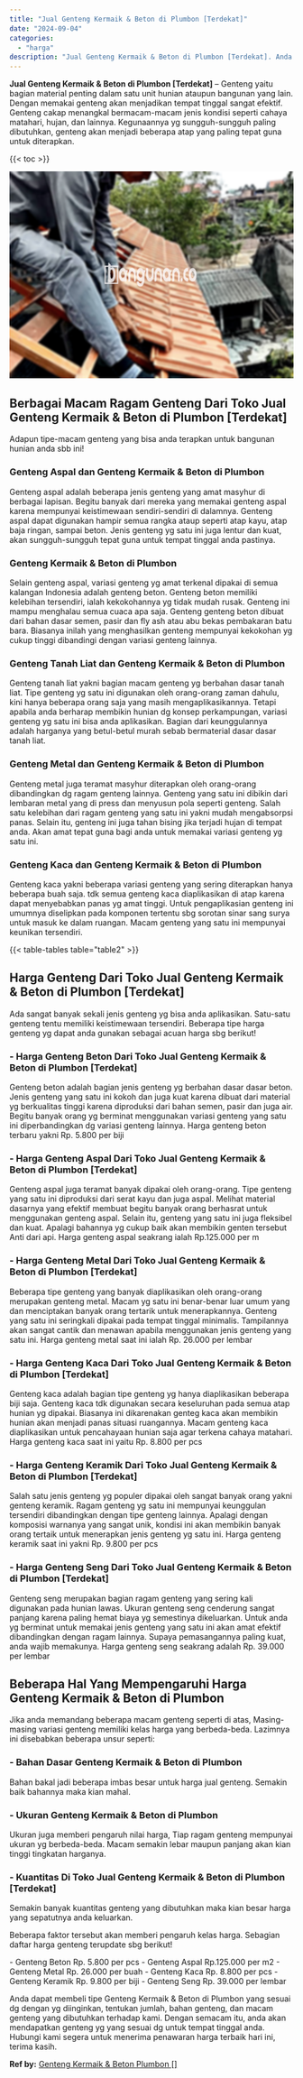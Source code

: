 ```yaml
---
title: "Jual Genteng Kermaik & Beton di Plumbon [Terdekat]"
date: "2024-09-04"
categories: 
  - "harga"
description: "Jual Genteng Kermaik & Beton di Plumbon [Terdekat]. Anda dapat membeli tipe Genteng Kermaik & Beton di Plumbon yang sesuai dg dengan yg diinginkan, tentukan..."
---
```


**Jual Genteng Kermaik & Beton di Plumbon \[Terdekat\]** – Genteng yaitu bagian material penting dalam satu unit hunian ataupun bangunan yang lain. Dengan memakai genteng akan menjadikan tempat tinggal sangat efektif. Genteng cakap menangkal bermacam-macam jenis kondisi seperti cahaya matahari, hujan, dan lainnya. Kegunaannya yg sungguh-sungguh paling dibutuhkan, genteng akan menjadi beberapa atap yang paling tepat guna untuk diterapkan.

{{< toc >}}

![Jual Genteng Kermaik & Beton di Plumbon [Terdekat]](/images/genteng-minimalis-murah15.png)

## Berbagai Macam Ragam Genteng Dari Toko Jual Genteng Kermaik & Beton di Plumbon \[Terdekat\]

Adapun tipe-macam genteng yang bisa anda terapkan untuk bangunan hunian anda sbb ini!

### Genteng Aspal dan Genteng Kermaik & Beton di Plumbon

Genteng aspal adalah beberapa jenis genteng yang amat masyhur di berbagai lapisan. Begitu banyak dari mereka yang memakai genteng aspal karena mempunyai keistimewaan sendiri-sendiri di dalamnya. Genteng aspal dapat digunakan hampir semua rangka ataup seperti atap kayu, atap baja ringan, sampai beton. Jenis genteng yg satu ini juga lentur dan kuat, akan sungguh-sungguh tepat guna untuk tempat tinggal anda pastinya.

### Genteng Kermaik & Beton di Plumbon

Selain genteng aspal, variasi genteng yg amat terkenal dipakai di semua kalangan Indonesia adalah genteng beton. Genteng beton memiliki kelebihan tersendiri, ialah kekokohannya yg tidak mudah rusak. Genteng ini mampu menghalau semua cuaca apa saja. Genteng genteng beton dibuat dari bahan dasar semen, pasir dan fly ash atau abu bekas pembakaran batu bara. Biasanya inilah yang menghasilkan genteng mempunyai kekokohan yg cukup tinggi dibandingi dengan variasi genteng lainnya.

### Genteng Tanah Liat dan Genteng Kermaik & Beton di Plumbon

Genteng tanah liat yakni bagian macam genteng yg berbahan dasar tanah liat. Tipe genteng yg satu ini digunakan oleh orang-orang zaman dahulu, kini hanya beberapa orang saja yang masih mengaplikasikannya. Tetapi apabila anda berharap membikin hunian dg konsep perkampungan, variasi genteng yg satu ini bisa anda aplikasikan. Bagian dari keunggulannya adalah harganya yang betul-betul murah sebab bermaterial dasar dasar tanah liat.

### Genteng Metal dan Genteng Kermaik & Beton di Plumbon

Genteng metal juga teramat masyhur diterapkan oleh orang-orang dibandingkan dg ragam genteng lainnya. Genteng yang satu ini dibikin dari lembaran metal yang di press dan menyusun pola seperti genteng. Salah satu kelebihan dari ragam genteng yang satu ini yakni mudah mengabsorpsi panas. Selain itu, genteng ini juga tahan bising jika terjadi hujan di tempat anda. Akan amat tepat guna bagi anda untuk memakai variasi genteng yg satu ini.

### Genteng Kaca dan Genteng Kermaik & Beton di Plumbon

Genteng kaca yakni beberapa variasi genteng yang sering diterapkan hanya beberapa buah saja. tdk semua genteng kaca diaplikasikan di atap karena dapat menyebabkan panas yg amat tinggi. Untuk pengaplikasian genteng ini umumnya diselipkan pada komponen tertentu sbg sorotan sinar sang surya untuk masuk ke dalam ruangan. Macam genteng yang satu ini mempunyai keunikan tersendiri.

{{< table-tables table="table2" >}}

## Harga Genteng Dari Toko Jual Genteng Kermaik & Beton di Plumbon \[Terdekat\]

Ada sangat banyak sekali jenis genteng yg bisa anda aplikasikan. Satu-satu genteng tentu memiliki keistimewaan tersendiri. Beberapa tipe harga genteng yg dapat anda gunakan sebagai acuan harga sbg berikut!

### \- Harga Genteng Beton Dari Toko Jual Genteng Kermaik & Beton di Plumbon \[Terdekat\]

Genteng beton adalah bagian jenis genteng yg berbahan dasar dasar beton. Jenis genteng yang satu ini kokoh dan juga kuat karena dibuat dari material yg berkualitas tinggi karena diproduksi dari bahan semen, pasir dan juga air. Begitu banyak orang yg berminat menggunakan variasi genteng yang satu ini diperbandingkan dg variasi genteng lainnya. Harga genteng beton terbaru yakni Rp. 5.800 per biji

### \- Harga Genteng Aspal Dari Toko Jual Genteng Kermaik & Beton di Plumbon \[Terdekat\]

Genteng aspal juga teramat banyak dipakai oleh orang-orang. Tipe genteng yang satu ini diproduksi dari serat kayu dan juga aspal. Melihat material dasarnya yang efektif membuat begitu banyak orang berhasrat untuk menggunakan genteng aspal. Selain itu, genteng yang satu ini juga fleksibel dan kuat. Apalagi bahannya yg cukup baik akan membikin genten tersebut Anti dari api. Harga genteng aspal seakrang ialah Rp.125.000 per m

### \- Harga Genteng Metal Dari Toko Jual Genteng Kermaik & Beton di Plumbon \[Terdekat\]

Beberapa tipe genteng yang banyak diaplikasikan oleh orang-orang merupakan genteng metal. Macam yg satu ini benar-benar luar umum yang dan menciptakan banyak orang tertarik untuk menerapkannya. Genteng yang satu ini seringkali dipakai pada tempat tinggal minimalis. Tampilannya akan sangat cantik dan menawan apabila menggunakan jenis genteng yang satu ini. Harga genteng metal saat ini ialah Rp. 26.000 per lembar

### \- Harga Genteng Kaca Dari Toko Jual Genteng Kermaik & Beton di Plumbon \[Terdekat\]

Genteng kaca adalah bagian tipe genteng yg hanya diaplikasikan beberapa biji saja. Genteng kaca tdk digunakan secara keseluruhan pada semua atap hunian yg dipakai. Biasanya ini dikarenakan genteg kaca akan membikin hunian akan menjadi panas situasi ruangannya. Macam genteng kaca diaplikasikan untuk pencahayaan hunian saja agar terkena cahaya matahari. Harga genteng kaca saat ini yaitu Rp. 8.800 per pcs

### \- Harga Genteng Keramik Dari Toko Jual Genteng Kermaik & Beton di Plumbon \[Terdekat\]

Salah satu jenis genteng yg populer dipakai oleh sangat banyak orang yakni genteng keramik. Ragam genteng yg satu ini mempunyai keunggulan tersendiri dibandingkan dengan tipe genteng lainnya. Apalagi dengan komposisi warnanya yang sangat unik, kondisi ini akan membikin banyak orang tertaik untuk menerapkan jenis genteng yg satu ini. Harga genteng keramik saat ini yakni Rp. 9.800 per pcs

### \- Harga Genteng Seng Dari Toko Jual Genteng Kermaik & Beton di Plumbon \[Terdekat\]

Genteng seng merupakan bagian ragam genteng yang sering kali digunakan pada hunian lawas. Ukuran genteng seng cenderung sangat panjang karena paling hemat biaya yg semestinya dikeluarkan. Untuk anda yg berminat untuk memakai jenis genteng yang satu ini akan amat efektif dibandingkan dengan ragam lainnya. Supaya pemasangannya paling kuat, anda wajib memakunya. Harga genteng seng seakrang adalah Rp. 39.000 per lembar

## Beberapa Hal Yang Mempengaruhi Harga Genteng Kermaik & Beton di Plumbon

Jika anda memandang beberapa macam genteng seperti di atas, Masing-masing variasi genteng memiliki kelas harga yang berbeda-beda. Lazimnya ini disebabkan beberapa unsur seperti:

### \- Bahan Dasar Genteng Kermaik & Beton di Plumbon

Bahan bakal jadi beberapa imbas besar untuk harga jual genteng. Semakin baik bahannya maka kian mahal.

### \- Ukuran Genteng Kermaik & Beton di Plumbon

Ukuran juga memberi pengaruh nilai harga, Tiap ragam genteng mempunyai ukuran yg berbeda-beda. Macam semakin lebar maupun panjang akan kian tinggi tingkatan harganya.

### \- Kuantitas Di Toko Jual Genteng Kermaik & Beton di Plumbon \[Terdekat\]

Semakin banyak kuantitas genteng yang dibutuhkan maka kian besar harga yang sepatutnya anda keluarkan.

Beberapa faktor tersebut akan memberi pengaruh kelas harga. Sebagian daftar harga genteng terupdate sbg berikut!

\- Genteng Beton Rp. 5.800 per pcs - Genteng Aspal Rp.125.000 per m2 - Genteng Metal Rp. 26.000 per buah - Genteng Kaca Rp. 8.800 per pcs - Genteng Keramik Rp. 9.800 per biji - Genteng Seng Rp. 39.000 per lembar

Anda dapat membeli tipe Genteng Kermaik & Beton di Plumbon yang sesuai dg dengan yg diinginkan, tentukan jumlah, bahan genteng, dan macam genteng yang dibutuhkan terhadap kami. Dengan semacam itu, anda akan mendapatkan genteng yg yang sesuai dg untuk tempat tinggal anda. Hubungi kami segera untuk menerima penawaran harga terbaik hari ini, terima kasih.

**Ref by:**  [Genteng Kermaik & Beton  Plumbon []](https://id.wikipedia.org/wiki/Genteng)
